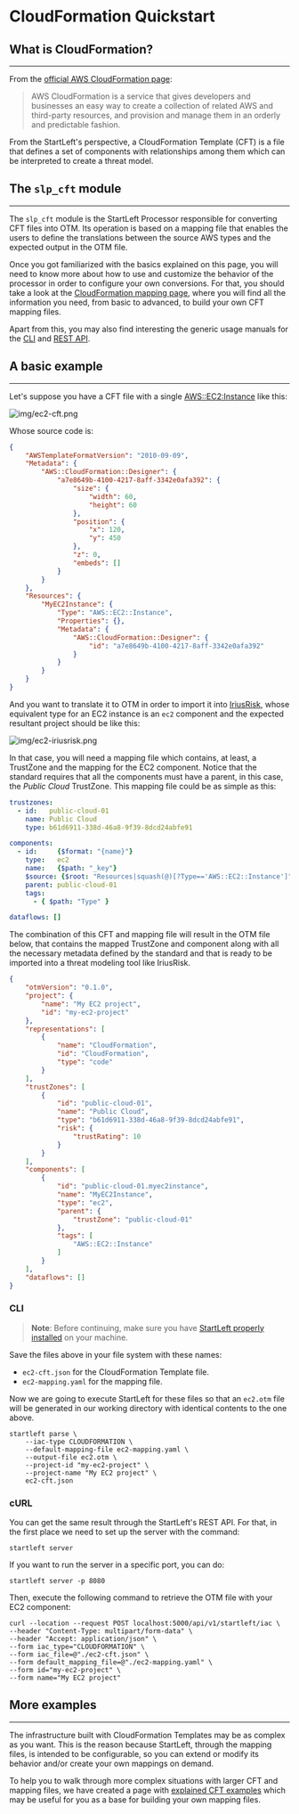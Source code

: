 # CloudFormation Quickstart
## What is CloudFormation?

---
From the [official AWS CloudFormation page](https://aws.amazon.com/cloudformation/): 
> AWS CloudFormation is a service that gives developers and businesses an easy way to create a collection of related AWS 
and third-party resources, and provision and manage them in an orderly and predictable fashion.

From the StartLeft's perspective, a CloudFormation Template (CFT) is a file that defines a set of components with 
relationships among them which can be interpreted to create a threat model. 

## The `slp_cft` module

---
The `slp_cft` module is the StartLeft Processor responsible for converting CFT files into OTM. Its operation is based 
on a mapping file that enables the users to define the translations between the source AWS types and the expected 
output in the OTM file. 

Once you got familiarized with the basics explained on this page, you will need to know more about how to use and 
customize the behavior of the processor in order to configure your own conversions. For that, you should take a look 
at the [CloudFormation mapping page](CloudFormation-Mapping.md), where you will find all the information you need, from 
basic to advanced, to build your own CFT mapping files.

Apart from this, you may also find interesting the generic usage manuals for the [CLI](../../../usage/Command-Line-Interface.md) 
and [REST API](../../../usage/REST-API.md).

## A basic example

---

Let's suppose you have a CFT file with a single
[AWS::EC2:Instance](https://docs.aws.amazon.com/AWSCloudFormation/latest/UserGuide/aws-properties-ec2-instance.html)
like this:

![img/ec2-cft.png](img/ec2-cft.png)

Whose source code is:

```json
{
    "AWSTemplateFormatVersion": "2010-09-09",
    "Metadata": {
        "AWS::CloudFormation::Designer": {
            "a7e8649b-4100-4217-8aff-3342e0afa392": {
                "size": {
                    "width": 60,
                    "height": 60
                },
                "position": {
                    "x": 120,
                    "y": 450
                },
                "z": 0,
                "embeds": []
            }
        }
    },
    "Resources": {
        "MyEC2Instance": {
            "Type": "AWS::EC2::Instance",
            "Properties": {},
            "Metadata": {
                "AWS::CloudFormation::Designer": {
                    "id": "a7e8649b-4100-4217-8aff-3342e0afa392"
                }
            }
        }
    }
}
```

And you want to translate it to OTM in order to import it into [IriusRisk](https://www.iriusrisk.com/), whose 
equivalent type for an EC2 instance is an `ec2` component and the expected resultant project should be like this:

![img/ec2-iriusrisk.png](img/ec2-iriusrisk.png)

In that case, you will need a mapping file which contains, at least, a TrustZone and the mapping for the EC2 
component. Notice that the standard requires that all the components must have a parent, in this case, the _Public 
Cloud_ TrustZone. This mapping file could be as simple as this:
```yaml
trustzones:
  - id:   public-cloud-01
    name: Public Cloud
    type: b61d6911-338d-46a8-9f39-8dcd24abfe91

components:
  - id:     {$format: "{name}"}
    type:   ec2
    name:   {$path: "_key"}
    $source: {$root: "Resources|squash(@)[?Type=='AWS::EC2::Instance']"}
    parent: public-cloud-01
    tags:
      - { $path: "Type" }

dataflows: []
```

The combination of this CFT and mapping file will result in the OTM file below, that contains the mapped TrustZone 
and component along with all the necessary metadata defined by the standard and that is ready to be imported into a 
threat modeling tool like IriusRisk.

```json
{
    "otmVersion": "0.1.0",
    "project": {
        "name": "My EC2 project",
        "id": "my-ec2-project"
    },
    "representations": [
        {
            "name": "CloudFormation",
            "id": "CloudFormation",
            "type": "code"
        }
    ],
    "trustZones": [
        {
            "id": "public-cloud-01",
            "name": "Public Cloud",
            "type": "b61d6911-338d-46a8-9f39-8dcd24abfe91",
            "risk": {
                "trustRating": 10
            }
        }
    ],
    "components": [
        {
            "id": "public-cloud-01.myec2instance",
            "name": "MyEC2Instance",
            "type": "ec2",
            "parent": {
                "trustZone": "public-cloud-01"
            },
            "tags": [
                "AWS::EC2::Instance"
            ]
        }
    ],
    "dataflows": []
}
```


### CLI
> **Note**: Before continuing, make sure you have 
> [StartLeft properly installed](../../../Quickstart-Guide-for-Beginners.md) on your machine.

Save the files above in your file system with these names:

* `ec2-cft.json` for the CloudFormation Template file.
* `ec2-mapping.yaml` for the mapping file.

Now we are going to execute StartLeft for these files so that an `ec2.otm` file will be generated in our working 
directory with identical contents to the one above.
```shell
startleft parse \
	--iac-type CLOUDFORMATION \
	--default-mapping-file ec2-mapping.yaml \
	--output-file ec2.otm \
	--project-id "my-ec2-project" \
	--project-name "My EC2 project" \
	ec2-cft.json
```

### cURL
You can get the same result through the StartLeft's REST API. For that, in the first place we need to set up the 
server with the command:
```shell
startleft server
```

If you want to run the server in a specific port, you can do:
```shell
startleft server -p 8080
```


Then, execute the following command to retrieve the OTM file with your EC2 component:
```shell
curl --location --request POST localhost:5000/api/v1/startleft/iac \
--header "Content-Type: multipart/form-data" \
--header "Accept: application/json" \
--form iac_type="CLOUDFORMATION" \
--form iac_file=@"./ec2-cft.json" \
--form default_mapping_file=@"./ec2-mapping.yaml" \
--form id="my-ec2-project" \
--form name="My EC2 project"
```

## More examples

---
The infrastructure built with CloudFormation Templates may be as complex as you want. This is the reason because 
StartLeft, through the mapping files, is intended to be configurable, so you can extend or modify its behavior and/or 
create your own mappings on demand.

To help you to walk through more complex situations with larger CFT and mapping files, we have created a page with 
[explained CFT examples](CloudFormation-Examples.md) which may be useful for you as a base for building your own mapping 
files.